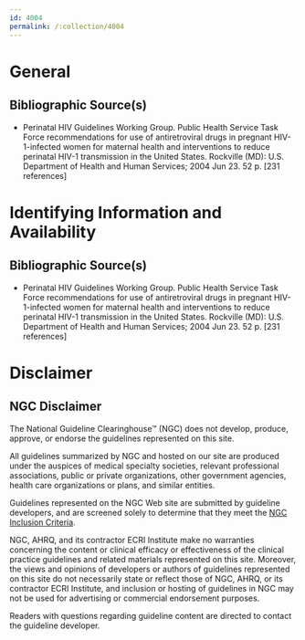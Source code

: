 ```yaml
---
id: 4004
permalink: /:collection/4004
---
```


# General

## Bibliographic Source(s)

- Perinatal HIV Guidelines Working Group. Public Health Service Task Force recommendations for use of antiretroviral drugs in pregnant HIV-1-infected women for maternal health and interventions to reduce perinatal HIV-1 transmission in the United States. Rockville (MD): U.S. Department of Health and Human Services; 2004 Jun 23. 52 p. [231 references]

# Identifying Information and Availability

## Bibliographic Source(s)

- Perinatal HIV Guidelines Working Group. Public Health Service Task Force recommendations for use of antiretroviral drugs in pregnant HIV-1-infected women for maternal health and interventions to reduce perinatal HIV-1 transmission in the United States. Rockville (MD): U.S. Department of Health and Human Services; 2004 Jun 23. 52 p. [231 references]

# Disclaimer

## NGC Disclaimer

The National Guideline Clearinghouse™ (NGC) does not develop, produce, approve, or endorse the guidelines represented on this site.

All guidelines summarized by NGC and hosted on our site are produced under the auspices of medical specialty societies, relevant professional associations, public or private organizations, other government agencies, health care organizations or plans, and similar entities.

Guidelines represented on the NGC Web site are submitted by guideline developers, and are screened solely to determine that they meet the [NGC Inclusion Criteria](/help-and-about/summaries/inclusion-criteria).

NGC, AHRQ, and its contractor ECRI Institute make no warranties concerning the content or clinical efficacy or effectiveness of the clinical practice guidelines and related materials represented on this site. Moreover, the views and opinions of developers or authors of guidelines represented on this site do not necessarily state or reflect those of NGC, AHRQ, or its contractor ECRI Institute, and inclusion or hosting of guidelines in NGC may not be used for advertising or commercial endorsement purposes.

Readers with questions regarding guideline content are directed to contact the guideline developer.

